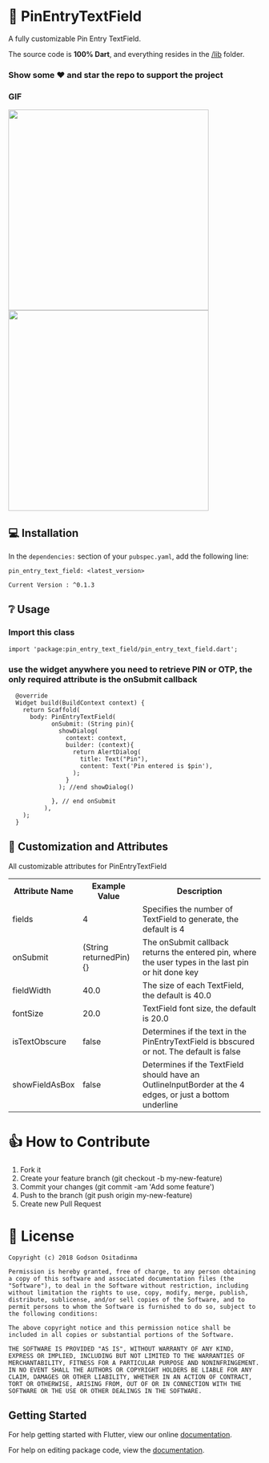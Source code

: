# 👏 PinEntryTextField

A fully customizable Pin Entry TextField.

The source code is **100% Dart**, and everything resides in the [/lib](https://github.com/prestigegodson/pin-entry-text-field/tree/master/pin_entry_text_field/lib) folder.


### Show some :heart: and star the repo to support the project

### GIF
<img src="https://user-images.githubusercontent.com/15202781/45807904-650ca080-bcbc-11e8-87de-2b9c76b3a05f.jpg" height="400" width="400"/>
<img src="https://user-images.githubusercontent.com/15202781/45807939-79e93400-bcbc-11e8-8bef-808c5459d6dd.jpg" height="400" width="400"/>

## 💻 Installation
In the `dependencies:` section of your `pubspec.yaml`, add the following line:

```
pin_entry_text_field: <latest_version>
```
`Current Version : ^0.1.3`

## ❔ Usage

### Import this class
```
import 'package:pin_entry_text_field/pin_entry_text_field.dart';
```

### use the widget anywhere you need to retrieve PIN or OTP, the only required attribute is the onSubmit callback
```
  @override
  Widget build(BuildContext context) {
    return Scaffold(
      body: PinEntryTextField(
            onSubmit: (String pin){
              showDialog(
                context: context,
                builder: (context){
                  return AlertDialog(
                    title: Text("Pin"),
                    content: Text('Pin entered is $pin'),
                  );
                }
              ); //end showDialog()

            }, // end onSubmit
          ),
    );
  }
```

## 🎨 Customization and Attributes

All customizable attributes for PinEntryTextField
<table>
    <th>Attribute Name</th>
    <th>Example Value</th>
    <th>Description</th>
    <tr>
        <td>fields</td>
        <td>4</td>
        <td>Specifies the number of TextField to generate, the default is 4</td>
    </tr>
    <tr>
        <td>onSubmit</td>
        <td>(String returnedPin){}</td>
        <td>The onSubmit callback returns the entered pin, where the user types in the last pin or hit done key</td>
    </tr>
    <tr>
        <td>fieldWidth</td>
        <td>40.0</td>
        <td>The size of each TextField, the default is 40.0</td>
    </tr>
    <tr>
        <td>fontSize</td>
        <td>20.0</td>
        <td>TextField font size, the default is 20.0</td>
    </tr>
    <tr>
        <td>isTextObscure</td>
        <td>false</td>
        <td>Determines if the text in the PinEntryTextField is bbscured or not. The default is false </td>
    </tr>
    <tr>
        <td>showFieldAsBox</td>
        <td>false</td>
        <td>Determines if the TextField should have an OutlineInputBorder at the 4 edges, or just a bottom underline</td>
    </tr>
    
</table>


# 👍 How to Contribute
1. Fork it
2. Create your feature branch (git checkout -b my-new-feature)
3. Commit your changes (git commit -am 'Add some feature')
4. Push to the branch (git push origin my-new-feature)
5. Create new Pull Request

# 📃 License

    Copyright (c) 2018 Godson Ositadinma
    
    Permission is hereby granted, free of charge, to any person obtaining a copy of this software and associated documentation files (the "Software"), to deal in the Software without restriction, including without limitation the rights to use, copy, modify, merge, publish, distribute, sublicense, and/or sell copies of the Software, and to permit persons to whom the Software is furnished to do so, subject to the following conditions:
    
    The above copyright notice and this permission notice shall be included in all copies or substantial portions of the Software.
    
    THE SOFTWARE IS PROVIDED "AS IS", WITHOUT WARRANTY OF ANY KIND, EXPRESS OR IMPLIED, INCLUDING BUT NOT LIMITED TO THE WARRANTIES OF MERCHANTABILITY, FITNESS FOR A PARTICULAR PURPOSE AND NONINFRINGEMENT. IN NO EVENT SHALL THE AUTHORS OR COPYRIGHT HOLDERS BE LIABLE FOR ANY CLAIM, DAMAGES OR OTHER LIABILITY, WHETHER IN AN ACTION OF CONTRACT, TORT OR OTHERWISE, ARISING FROM, OUT OF OR IN CONNECTION WITH THE SOFTWARE OR THE USE OR OTHER DEALINGS IN THE SOFTWARE.

## Getting Started

For help getting started with Flutter, view our online [documentation](https://flutter.io/).

For help on editing package code, view the [documentation](https://flutter.io/developing-packages/).